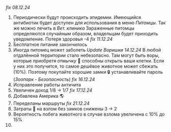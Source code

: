 *fix 08.12.24*
1. Периодически будут происходить эпидемии. Имеющийся антибиотик будет доступен для использования в меню *Питомцы*. Так же можно лечить в *Вет. клиника* Зараженные питомцы определяются случайным образом, владельцам будет приходить уведомление. Потеря здоровья -4
*fix 11.12.24*
1. Бесплатное питание закончилось
2. Иногда питомец может заболеть
*Update Воришки 14.12.24*
В любой отдалённой территории стало небезопасно. Там могут быть воры, которые приобретя *отмычку* 🔑 способны открыть ваши клетки. Если у них это получится, то самое дешёвое животное может сбежать (10%). Поэтому покупайте хорошие замки 🔒 устанавливайте пароль (*Зоопарк* - *Безопасность*)
*fix 16.12.24*
1. Исправление работы античита
2. Увеличен доход 1/8 -> 1/7
*fix 17.12.24*
1. Добавлена Америка 🌎
2. Переделаны маршруты
*fix 21.12.24*
1. Затраты 💪 на взлом без замков снижены 3 -> 2
2. Вероятность побега животного в случае взлома увеличена с 10% до 15%
3. 